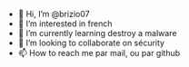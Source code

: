 - 👋 Hi, I’m @brizio07
- 👀 I’m interested in french 
- 🌱 I’m currently learning destroy a malware
- 💞️ I’m looking to collaborate on sécurity
- 📫 How to reach me par mail, ou par github

<!---
brizio07/brizio07 is a ✨ special ✨ repository because its `README.md` (this file) appears on your GitHub profile.
You can click the Preview link to take a look at your changes.
--->
